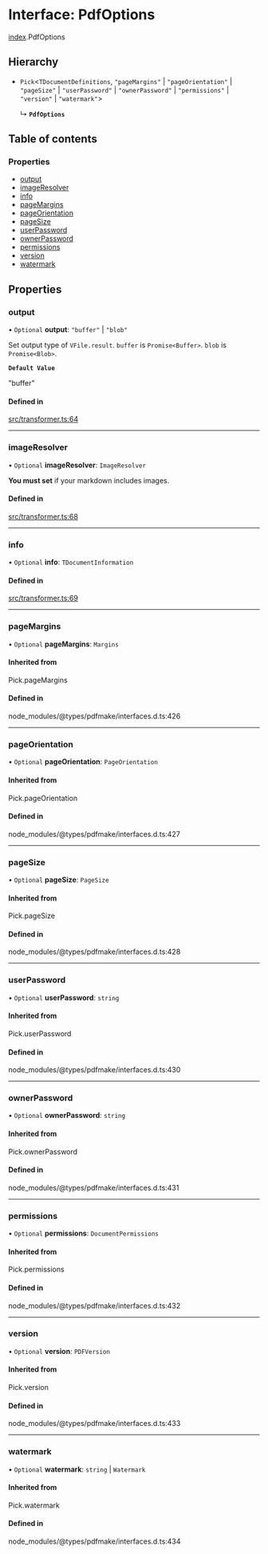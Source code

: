 # Interface: PdfOptions

[index](../modules/index.md).PdfOptions

## Hierarchy

- `Pick`<`TDocumentDefinitions`, ``"pageMargins"`` \| ``"pageOrientation"`` \| ``"pageSize"`` \| ``"userPassword"`` \| ``"ownerPassword"`` \| ``"permissions"`` \| ``"version"`` \| ``"watermark"``\>

  ↳ **`PdfOptions`**

## Table of contents

### Properties

- [output](index.PdfOptions.md#output)
- [imageResolver](index.PdfOptions.md#imageresolver)
- [info](index.PdfOptions.md#info)
- [pageMargins](index.PdfOptions.md#pagemargins)
- [pageOrientation](index.PdfOptions.md#pageorientation)
- [pageSize](index.PdfOptions.md#pagesize)
- [userPassword](index.PdfOptions.md#userpassword)
- [ownerPassword](index.PdfOptions.md#ownerpassword)
- [permissions](index.PdfOptions.md#permissions)
- [version](index.PdfOptions.md#version)
- [watermark](index.PdfOptions.md#watermark)

## Properties

### output

• `Optional` **output**: ``"buffer"`` \| ``"blob"``

Set output type of `VFile.result`. `buffer` is `Promise<Buffer>`. `blob` is `Promise<Blob>`.

**`Default Value`**

"buffer"

#### Defined in

[src/transformer.ts:64](https://github.com/inokawa/remark-pdf/blob/137a4eb/src/transformer.ts#L64)

___

### imageResolver

• `Optional` **imageResolver**: `ImageResolver`

**You must set** if your markdown includes images.

#### Defined in

[src/transformer.ts:68](https://github.com/inokawa/remark-pdf/blob/137a4eb/src/transformer.ts#L68)

___

### info

• `Optional` **info**: `TDocumentInformation`

#### Defined in

[src/transformer.ts:69](https://github.com/inokawa/remark-pdf/blob/137a4eb/src/transformer.ts#L69)

___

### pageMargins

• `Optional` **pageMargins**: `Margins`

#### Inherited from

Pick.pageMargins

#### Defined in

node_modules/@types/pdfmake/interfaces.d.ts:426

___

### pageOrientation

• `Optional` **pageOrientation**: `PageOrientation`

#### Inherited from

Pick.pageOrientation

#### Defined in

node_modules/@types/pdfmake/interfaces.d.ts:427

___

### pageSize

• `Optional` **pageSize**: `PageSize`

#### Inherited from

Pick.pageSize

#### Defined in

node_modules/@types/pdfmake/interfaces.d.ts:428

___

### userPassword

• `Optional` **userPassword**: `string`

#### Inherited from

Pick.userPassword

#### Defined in

node_modules/@types/pdfmake/interfaces.d.ts:430

___

### ownerPassword

• `Optional` **ownerPassword**: `string`

#### Inherited from

Pick.ownerPassword

#### Defined in

node_modules/@types/pdfmake/interfaces.d.ts:431

___

### permissions

• `Optional` **permissions**: `DocumentPermissions`

#### Inherited from

Pick.permissions

#### Defined in

node_modules/@types/pdfmake/interfaces.d.ts:432

___

### version

• `Optional` **version**: `PDFVersion`

#### Inherited from

Pick.version

#### Defined in

node_modules/@types/pdfmake/interfaces.d.ts:433

___

### watermark

• `Optional` **watermark**: `string` \| `Watermark`

#### Inherited from

Pick.watermark

#### Defined in

node_modules/@types/pdfmake/interfaces.d.ts:434
